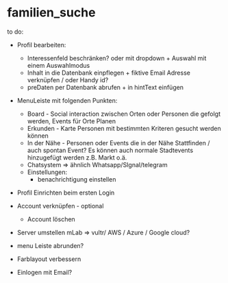 # familien_suche

to do:
- Profil bearbeiten:
    - Interessenfeld beschränken? oder mit dropdown + Auswahl mit einem Auswahlmodus
    - Inhalt in die Datenbank einpflegen + fiktive Email Adresse verknüpfen / oder Handy id?
    - preDaten per Datenbank abrufen + in hintText einfügen

- MenuLeiste mit folgenden Punkten:
    - Board - Social interaction zwischen Orten oder Personen die gefolgt werden,
      Events für Orte Planen
    - Erkunden - Karte Personen mit bestimmten Kriteren gesucht werden können
    - In der Nähe - Personen oder Events die in der Nähe Stattfinden / auch spontan Event?
      Es können auch normale Stadtevents hinzugefügt werden z.B. Markt o.ä.
    - Chatsystem => ähnlich Whatsapp/SIgnal/telegram
    - Einstellungen:
        - benachrichtigung einstellen

- Profil Einrichten beim ersten Login

- Account verknüpfen - optional
    - Account löschen

- Server umstellen mLab => vultr/ AWS / Azure / Google cloud?
- menu Leiste abrunden?
- Farblayout verbessern
- Einlogen mit Email?

